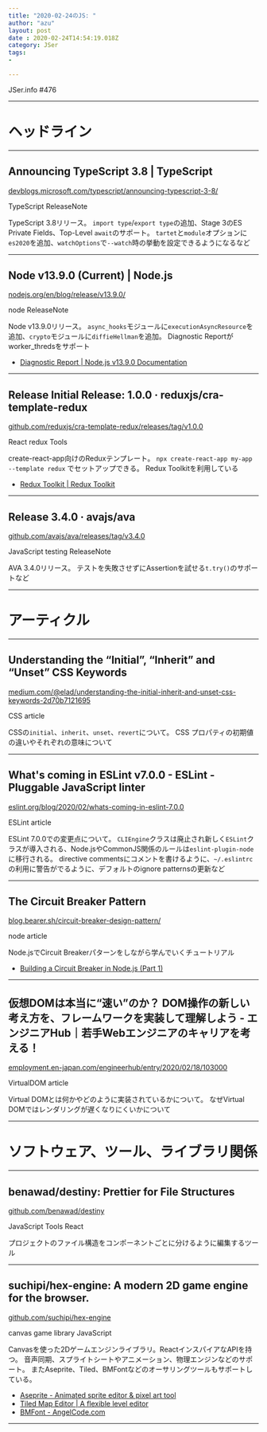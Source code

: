 ```yaml
---
title: "2020-02-24のJS: "
author: "azu"
layout: post
date : 2020-02-24T14:54:19.018Z
category: JSer
tags:
-

---
```


JSer.info #476

----

<h1 class="site-genre">ヘッドライン</h1>

----

## Announcing TypeScript 3.8 | TypeScript
[devblogs.microsoft.com/typescript/announcing-typescript-3-8/](https://devblogs.microsoft.com/typescript/announcing-typescript-3-8/ "Announcing TypeScript 3.8 | TypeScript")
<p class="jser-tags jser-tag-icon"><span class="jser-tag">TypeScript</span> <span class="jser-tag">ReleaseNote</span></p>

TypeScript 3.8リリース。
`import type`/`export type`の追加、Stage 3のES Private Fields、Top-Level `await`のサポート。
`tartet`と`module`オプションに`es2020`を追加、`watchOptions`で`--watch`時の挙動を設定できるようになるなど


----

## Node v13.9.0 (Current) | Node.js
[nodejs.org/en/blog/release/v13.9.0/](https://nodejs.org/en/blog/release/v13.9.0/ "Node v13.9.0 (Current) | Node.js")
<p class="jser-tags jser-tag-icon"><span class="jser-tag"> node</span> <span class="jser-tag">ReleaseNote</span></p>

Node v13.9.0リリース。
`async_hooks`モジュールに`executionAsyncResource`を追加、`crypto`モジュールに`diffieHellman`を追加。
Diagnostic Reportがworker_thredsをサポート

- [Diagnostic Report | Node.js v13.9.0 Documentation](https://nodejs.org/api/report.html "Diagnostic Report | Node.js v13.9.0 Documentation")

----

## Release Initial Release: 1.0.0 · reduxjs/cra-template-redux
[github.com/reduxjs/cra-template-redux/releases/tag/v1.0.0](https://github.com/reduxjs/cra-template-redux/releases/tag/v1.0.0 "Release Initial Release: 1.0.0 · reduxjs/cra-template-redux")
<p class="jser-tags jser-tag-icon"><span class="jser-tag">React</span> <span class="jser-tag">redux</span> <span class="jser-tag">Tools</span></p>

create-react-app向けのReduxテンプレート。
`npx create-react-app my-app --template redux` でセットアップできる。
Redux Toolkitを利用している

- [Redux Toolkit | Redux Toolkit](https://redux-toolkit.js.org/ "Redux Toolkit | Redux Toolkit")

----

## Release 3.4.0 · avajs/ava
[github.com/avajs/ava/releases/tag/v3.4.0](https://github.com/avajs/ava/releases/tag/v3.4.0 "Release 3.4.0 · avajs/ava")
<p class="jser-tags jser-tag-icon"><span class="jser-tag">JavaScript</span> <span class="jser-tag">testing</span> <span class="jser-tag">ReleaseNote</span></p>

AVA 3.4.0リリース。
テストを失敗させずにAssertionを試せる`t.try()`のサポートなど


----
<h1 class="site-genre">アーティクル</h1>

----

## Understanding the “Initial”, “Inherit” and “Unset” CSS Keywords
[medium.com/@elad/understanding-the-initial-inherit-and-unset-css-keywords-2d70b7121695](https://medium.com/@elad/understanding-the-initial-inherit-and-unset-css-keywords-2d70b7121695 "Understanding the “Initial”, “Inherit” and “Unset” CSS Keywords")
<p class="jser-tags jser-tag-icon"><span class="jser-tag">CSS</span> <span class="jser-tag">article</span></p>

CSSの`initial`、`inherit`、`unset`、`revert`について。
CSS プロパティの初期値の違いやそれぞれの意味について


----

## What's coming in ESLint v7.0.0 - ESLint - Pluggable JavaScript linter
[eslint.org/blog/2020/02/whats-coming-in-eslint-7.0.0](https://eslint.org/blog/2020/02/whats-coming-in-eslint-7.0.0 "What's coming in ESLint v7.0.0 - ESLint - Pluggable JavaScript linter")
<p class="jser-tags jser-tag-icon"><span class="jser-tag">ESLint</span> <span class="jser-tag">article</span></p>

ESLint 7.0.0での変更点について。
`CLIEngine`クラスは廃止され新しく`ESLint`クラスが導入される、Node.jsやCommonJS関係のルールは`eslint-plugin-node`に移行される。
directive commentsにコメントを書けるように、`~/.eslintrc`の利用に警告がでるように、デフォルトのignore patternsの更新など


----

## The Circuit Breaker Pattern
[blog.bearer.sh/circuit-breaker-design-pattern/](https://blog.bearer.sh/circuit-breaker-design-pattern/ "The Circuit Breaker Pattern")
<p class="jser-tags jser-tag-icon"><span class="jser-tag"> node</span> <span class="jser-tag">article</span></p>

Node.jsでCircuit Breakerパターンをしながら学んでいくチュートリアル

- [Building a Circuit Breaker in Node.js (Part 1)](https://blog.bearer.sh/build-a-circuit-breaker-in-node-js/ "Building a Circuit Breaker in Node.js (Part 1)")

----

## 仮想DOMは本当に“速い”のか？ DOM操作の新しい考え方を、フレームワークを実装して理解しよう - エンジニアHub｜若手Webエンジニアのキャリアを考える！
[employment.en-japan.com/engineerhub/entry/2020/02/18/103000](https://employment.en-japan.com/engineerhub/entry/2020/02/18/103000 "仮想DOMは本当に“速い”のか？ DOM操作の新しい考え方を、フレームワークを実装して理解しよう - エンジニアHub｜若手Webエンジニアのキャリアを考える！")
<p class="jser-tags jser-tag-icon"><span class="jser-tag">VirtualDOM</span> <span class="jser-tag">article</span></p>

Virtual DOMとは何かやどのように実装されているかについて。
なぜVirtual DOMではレンダリングが遅くなりにくいかについて


----
<h1 class="site-genre">ソフトウェア、ツール、ライブラリ関係</h1>

----

## benawad/destiny: Prettier for File Structures
[github.com/benawad/destiny](https://github.com/benawad/destiny "benawad/destiny: Prettier for File Structures")
<p class="jser-tags jser-tag-icon"><span class="jser-tag">JavaScript</span> <span class="jser-tag">Tools</span> <span class="jser-tag">React</span></p>

プロジェクトのファイル構造をコンポーネントごとに分けるように編集するツール


----

## suchipi/hex-engine: A modern 2D game engine for the browser.
[github.com/suchipi/hex-engine](https://github.com/suchipi/hex-engine "suchipi/hex-engine: A modern 2D game engine for the browser.")
<p class="jser-tags jser-tag-icon"><span class="jser-tag">canvas</span> <span class="jser-tag">game</span> <span class="jser-tag">library</span> <span class="jser-tag">JavaScript</span></p>

Canvasを使った2Dゲームエンジンライブラリ。ReactインスパイアなAPIを持つ。
音声同期、スプライトシートやアニメーション、物理エンジンなどのサポート。
またAseprite、Tiled、BMFontなどのオーサリングツールもサポートしている。

- [Aseprite - Animated sprite editor & pixel art tool](https://www.aseprite.org/ "Aseprite - Animated sprite editor &amp; pixel art tool")
- [Tiled Map Editor | A flexible level editor](https://www.mapeditor.org/ "Tiled Map Editor | A flexible level editor")
- [BMFont - AngelCode.com](https://www.angelcode.com/products/bmfont/ "BMFont - AngelCode.com")

----
